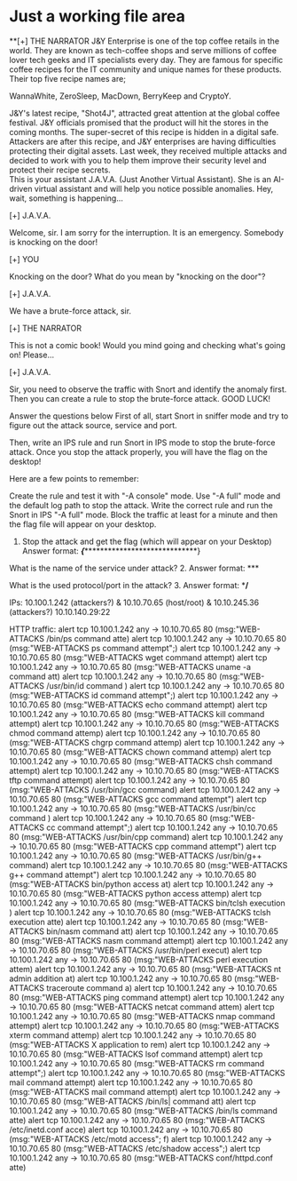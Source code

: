 # Just a working file area

**[+] THE NARRATOR
J&Y Enterprise is one of the top coffee retails in the world. They are known as tech-coffee shops and serve millions of coffee lover tech geeks and IT specialists every day. 
They are famous for specific coffee recipes for the IT community and unique names for these products. Their top five recipe names are;

WannaWhite, ZeroSleep, MacDown, BerryKeep and CryptoY.

J&Y's latest recipe, "Shot4J", attracted great attention at the global coffee festival. J&Y officials promised that the product will hit the stores in the coming months.
The super-secret of this recipe is hidden in a digital safe. Attackers are after this recipe, and J&Y enterprises are having difficulties protecting their digital assets.
Last week, they received multiple attacks and decided to work with you to help them improve their security level and protect their recipe secrets.  
This is your assistant J.A.V.A. (Just Another Virtual Assistant). She is an AI-driven virtual assistant and will help you notice possible anomalies. Hey, wait, something is happening...

[+] J.A.V.A.

Welcome, sir. I am sorry for the interruption. It is an emergency. Somebody is knocking on the door!

[+] YOU

Knocking on the door? What do you mean by "knocking on the door"?

[+] J.A.V.A.

We have a brute-force attack, sir.

[+] THE NARRATOR

This is not a comic book! Would you mind going and checking what's going on! Please... 

[+] J.A.V.A.

Sir, you need to observe the traffic with Snort and identify the anomaly first. Then you can create a rule to stop the brute-force attack. GOOD LUCK!

Answer the questions below
First of all, start Snort in sniffer mode and try to figure out the attack source, service and port.

Then, write an IPS rule and run Snort in IPS mode to stop the brute-force attack. Once you stop the attack properly, you will have the flag on the desktop!

Here are a few points to remember:

Create the rule and test it with "-A console" mode.
Use "-A full" mode and the default log path to stop the attack.
Write the correct rule and run the Snort in IPS "-A full" mode.
Block the traffic at least for a minute and then the flag file will appear on your desktop.

1. Stop the attack and get the flag (which will appear on your Desktop)
Answer format: ***{********************************}

What is the name of the service under attack?
2. Answer format: ***

What is the used protocol/port in the attack?
3. Answer format: ***/**


IPs: 
10.100.1.242 (attackers?)
& 
10.10.70.65 (host/root)
&
10.10.245.36 (attackers?)
10.10.140.29:22


HTTP traffic:
alert tcp 10.100.1.242 any -> 10.10.70.65 80 (msg:"WEB-ATTACKS /bin/ps command atte)
alert tcp 10.100.1.242 any -> 10.10.70.65 80 (msg:"WEB-ATTACKS ps command attempt";)
alert tcp 10.100.1.242 any -> 10.10.70.65 80 (msg:"WEB-ATTACKS wget command attempt)
alert tcp 10.100.1.242 any -> 10.10.70.65 80 (msg:"WEB-ATTACKS uname -a command att)
alert tcp 10.100.1.242 any -> 10.10.70.65 80 (msg:"WEB-ATTACKS /usr/bin/id command )
alert tcp 10.100.1.242 any -> 10.10.70.65 80 (msg:"WEB-ATTACKS id command attempt";)
alert tcp 10.100.1.242 any -> 10.10.70.65 80 (msg:"WEB-ATTACKS echo command attempt)
alert tcp 10.100.1.242 any -> 10.10.70.65 80 (msg:"WEB-ATTACKS kill command attempt)
alert tcp 10.100.1.242 any -> 10.10.70.65 80 (msg:"WEB-ATTACKS chmod command attemp)
alert tcp 10.100.1.242 any -> 10.10.70.65 80 (msg:"WEB-ATTACKS chgrp command attemp)
alert tcp 10.100.1.242 any -> 10.10.70.65 80 (msg:"WEB-ATTACKS chown command attemp)
alert tcp 10.100.1.242 any -> 10.10.70.65 80 (msg:"WEB-ATTACKS chsh command attempt)
alert tcp 10.100.1.242 any -> 10.10.70.65 80 (msg:"WEB-ATTACKS tftp command attempt)
alert tcp 10.100.1.242 any -> 10.10.70.65 80 (msg:"WEB-ATTACKS /usr/bin/gcc command)
alert tcp 10.100.1.242 any -> 10.10.70.65 80 (msg:"WEB-ATTACKS gcc command attempt")
alert tcp 10.100.1.242 any -> 10.10.70.65 80 (msg:"WEB-ATTACKS /usr/bin/cc command )
alert tcp 10.100.1.242 any -> 10.10.70.65 80 (msg:"WEB-ATTACKS cc command attempt";)
alert tcp 10.100.1.242 any -> 10.10.70.65 80 (msg:"WEB-ATTACKS /usr/bin/cpp command)
alert tcp 10.100.1.242 any -> 10.10.70.65 80 (msg:"WEB-ATTACKS cpp command attempt")
alert tcp 10.100.1.242 any -> 10.10.70.65 80 (msg:"WEB-ATTACKS /usr/bin/g++ command)
alert tcp 10.100.1.242 any -> 10.10.70.65 80 (msg:"WEB-ATTACKS g++ command attempt")
alert tcp 10.100.1.242 any -> 10.10.70.65 80 (msg:"WEB-ATTACKS bin/python access at)
alert tcp 10.100.1.242 any -> 10.10.70.65 80 (msg:"WEB-ATTACKS python access attemp)
alert tcp 10.100.1.242 any -> 10.10.70.65 80 (msg:"WEB-ATTACKS bin/tclsh execution )
alert tcp 10.100.1.242 any -> 10.10.70.65 80 (msg:"WEB-ATTACKS tclsh execution atte)
alert tcp 10.100.1.242 any -> 10.10.70.65 80 (msg:"WEB-ATTACKS bin/nasm command att)
alert tcp 10.100.1.242 any -> 10.10.70.65 80 (msg:"WEB-ATTACKS nasm command attempt)
alert tcp 10.100.1.242 any -> 10.10.70.65 80 (msg:"WEB-ATTACKS /usr/bin/perl execut)
alert tcp 10.100.1.242 any -> 10.10.70.65 80 (msg:"WEB-ATTACKS perl execution attem)
alert tcp 10.100.1.242 any -> 10.10.70.65 80 (msg:"WEB-ATTACKS nt admin addition at)
alert tcp 10.100.1.242 any -> 10.10.70.65 80 (msg:"WEB-ATTACKS traceroute command a)
alert tcp 10.100.1.242 any -> 10.10.70.65 80 (msg:"WEB-ATTACKS ping command attempt)
alert tcp 10.100.1.242 any -> 10.10.70.65 80 (msg:"WEB-ATTACKS netcat command attem)
alert tcp 10.100.1.242 any -> 10.10.70.65 80 (msg:"WEB-ATTACKS nmap command attempt)
alert tcp 10.100.1.242 any -> 10.10.70.65 80 (msg:"WEB-ATTACKS xterm command attemp)
alert tcp 10.100.1.242 any -> 10.10.70.65 80 (msg:"WEB-ATTACKS X application to rem)
alert tcp 10.100.1.242 any -> 10.10.70.65 80 (msg:"WEB-ATTACKS lsof command attempt)
alert tcp 10.100.1.242 any -> 10.10.70.65 80 (msg:"WEB-ATTACKS rm command attempt";)
alert tcp 10.100.1.242 any -> 10.10.70.65 80 (msg:"WEB-ATTACKS mail command attempt)
alert tcp 10.100.1.242 any -> 10.10.70.65 80 (msg:"WEB-ATTACKS mail command attempt)
alert tcp 10.100.1.242 any -> 10.10.70.65 80 (msg:"WEB-ATTACKS /bin/ls| command att)
alert tcp 10.100.1.242 any -> 10.10.70.65 80 (msg:"WEB-ATTACKS /bin/ls command atte)
alert tcp 10.100.1.242 any -> 10.10.70.65 80 (msg:"WEB-ATTACKS /etc/inetd.conf acce)
alert tcp 10.100.1.242 any -> 10.10.70.65 80 (msg:"WEB-ATTACKS /etc/motd access"; f)
alert tcp 10.100.1.242 any -> 10.10.70.65 80 (msg:"WEB-ATTACKS /etc/shadow access";)
alert tcp 10.100.1.242 any -> 10.10.70.65 80 (msg:"WEB-ATTACKS conf/httpd.conf atte)
